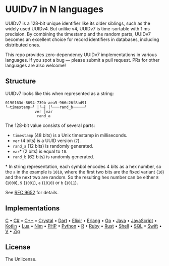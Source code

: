 # UUIDv7 in N languages

UUIDv7 is a 128-bit unique identifier like its older siblings, such as the widely used UUIDv4. But unlike v4, UUIDv7 is time-sortable with 1 ms precision. By combining the timestamp and the random parts, UUIDv7 becomes an excellent choice for record identifiers in databases, including distributed ones.

This repo provides zero-dependency UUIDv7 implementations in various languages. If you spot a bug — please submit a pull request. PRs for other languages are also welcome!

## Structure

UUIDv7 looks like this when represented as a string:

```
0190163d-8694-739b-aea5-966c26f8ad91
└─timestamp─┘ │└─┤ │└───rand_b─────┘
             ver │var
              rand_a
```

The 128-bit value consists of several parts:

-   `timestamp` (48 bits) is a Unix timestamp in milliseconds.
-   `ver` (4 bits) is a UUID version (`7`).
-   `rand_a` (12 bits) is randomly generated.
-   `var`\* (2 bits) is equal to `10`.
-   `rand_b` (62 bits) is randomly generated.

\* In string representation, each symbol encodes 4 bits as a hex number, so the `a` in the example is `1010`, where the first two bits are the fixed variant (`10`) and the next two are random. So the resulting hex number can be either `8` (`1000`), `9` (`1001`), `a` (`1010`) or `b` (`1011`).

See [RFC 9652](https://www.rfc-editor.org/rfc/rfc9562#name-uuid-version-7) for details.

## Implementations

[C](src/uuidv7.c) •
[C#](src/uuidv7.cs) •
[C++](src/uuidv7.cpp) •
[Crystal](src/uuidv7.cr) •
[Dart](src/uuidv7.dart) •
[Elixir](src/uuidv7.exs) •
[Erlang](src/uuidv7.erl) •
[Go](src/uuidv7.go) •
[Java](src/uuidv7.java) •
[JavaScript](src/uuidv7.js) •
[Kotlin](src/uuidv7.kt) •
[Lua](src/uuidv7.lua) •
[Nim](src/uuidv7.nim) •
[PHP](src/uuidv7.php) •
[Python](src/uuidv7.py) •
[R](src/uuidv7.r) •
[Ruby](src/uuidv7.rb) •
[Rust](src/uuidv7.rs) •
[Shell](src/uuidv7.sh) •
[SQL](src/uuidv7.sql) •
[Swift](src/uuidv7.swift) •
[V](src/uuidv7.v) •
[Zig](src/uuidv7.zig)

## License

The Unlicense.
